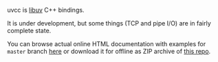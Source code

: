 
uvcc is [libuv](https://github.com/libuv/libuv) C++ bindings.

It is under development, but some things (TCP and pipe I/O) are in fairly complete state.

You can browse actual online HTML documentation with examples for `master` branch [here](http://mmaxs.github.io/uvcc-doc)
or download it for offline as ZIP archive of [this repo](https://github.com/mmaxs/uvcc-doc).

